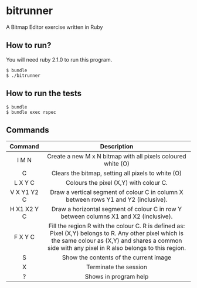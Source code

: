 # bitrunner

A Bitmap Editor exercise written in Ruby

## How to run?

You will need ruby 2.1.0 to run this program.

```shell
$ bundle
$ ./bitrunner
```

## How to run the tests
```shell
$ bundle
$ bundle exec rspec
```

## Commands

| Command | Description|
|:-------:|:----------:|
| I M N | Create a new M x N bitmap with all pixels coloured white (O)|
| C | Clears the bitmap, setting all pixels to white (O) |
| L X Y C | Colours the pixel (X,Y) with colour C. |
| V X Y1 Y2 C | Draw a vertical segment of colour C in column X between rows Y1 and Y2 (inclusive). |
| H X1 X2 Y C | Draw a horizontal segment of colour C in row Y between columns X1 and X2 (inclusive).|
| F X Y C | Fill the region R with the colour C. R is defined as: Pixel (X,Y) belongs to R. Any other pixel which is the same colour as (X,Y) and shares a common side with any pixel in R also belongs to this region. |
| S | Show the contents of the current image |
| X | Terminate the session |
| ? | Shows in program help |
